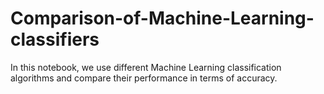# Comparison-of-Machine-Learning-classifiers
In this notebook, we use different Machine Learning classification algorithms and compare their performance in terms of accuracy.
